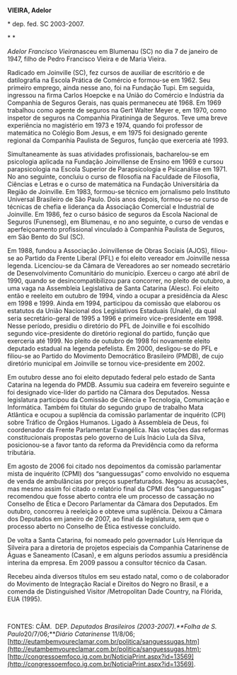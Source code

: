 **VIEIRA, Adelor**

\* dep. fed. SC 2003-2007.

* *

*Adelor Francisco Vieira*nasceu em Blumenau (SC) no dia 7 de janeiro de
1947, filho de Pedro Francisco Vieira e de Maria Vieira.

Radicado em Joinville (SC), fez cursos de auxiliar de escritório e de
datilografia na Escola Prática de Comércio e formou-se em 1962. Seu
primeiro emprego, ainda nesse ano, foi na Fundação Tupi. Em seguida,
ingressou na firma Carlos Hoepcke e na União do Comércio e Indústria da
Companhia de Seguros Gerais, nas quais permaneceu até 1968. Em 1969
trabalhou como agente de seguros na Gert Walter Meyer e, em 1970, como
inspetor de seguros na Companhia Piratininga de Seguros. Teve uma breve
experiência no magistério em 1973 e 1974, quando foi professor de
matemática no Colégio Bom Jesus, e em 1975 foi designado gerente
regional da Companhia Paulista de Seguros, função que exerceria até
1993.

Simultaneamente às suas atividades profissionais, bacharelou-se em
psicologia aplicada na Fundação Joinvillense de Ensino em 1969 e cursou
parapsicologia na Escola Superior de Parapsicologia e Psicanálise em
1971. No ano seguinte, concluiu o curso de filosofia na Faculdade de
Filosofia, Ciências e Letras e o curso de matemática na Fundação
Universitária da Região de Joinville. Em 1983, formou-se técnico em
jornalismo pelo Instituto Universal Brasileiro de São Paulo. Dois anos
depois, formou-se no curso de técnicas de chefia e liderança da
Associação Comercial e Industrial de Joinville. Em 1986, fez o curso
básico de seguros da Escola Nacional de Seguros (Funenseg), em Blumenau,
e no ano seguinte, o curso de vendas e aperfeiçoamento profissional
vinculado à Companhia Paulista de Seguros, em São Bento do Sul (SC).

Em 1988, fundou a Associação Joinvillense de Obras Sociais (AJOS),
filiou-se ao Partido da Frente Liberal (PFL) e foi eleito vereador em
Joinville nessa legenda. Licenciou-se da Câmara de Vereadores ao ser
nomeado secretário de Desenvolvimento Comunitário do município. Exerceu
o cargo até abril de 1990, quando se desincompatibilizou para concorrer,
no pleito de outubro, a uma vaga na Assembleia Legislativa de Santa
Catarina (Alesc). Foi eleito então e reeleito em outubro de 1994, vindo
a ocupar a presidência da Alesc em 1998 e 1999. Ainda em 1994,
participou da comissão que elaborou os estatutos da União Nacional dos
Legislativos Estaduais (Unale), da qual seria secretário-geral de 1995 a
1996 e primeiro vice-presidente em 1998. Nesse período, presidiu o
diretório do PFL de Joinville e foi escolhido segundo vice-presidente do
diretório regional do partido, função que exerceria até 1999. No pleito
de outubro de 1998 foi novamente eleito deputado estadual na legenda
pefelista. Em 2000, desligou-se do PFL e filiou-se ao Partido do
Movimento Democrático Brasileiro (PMDB), de cujo diretório municipal em
Joinville se tornou vice-presidente em 2002.

Em outubro desse ano foi eleito deputado federal pelo estado de Santa
Catarina na legenda do PMDB. Assumiu sua cadeira em fevereiro seguinte e
foi designado vice-líder do partido na Câmara dos Deputados. Nessa
legislatura participou da Comissão de Ciência e Tecnologia, Comunicação
e Informática. Também foi titular do segundo grupo de trabalho Mata
Atlântica e ocupou a suplência da comissão parlamentar de inquérito
(CPI) sobre Tráfico de Órgãos Humanos. Ligado à Assembleia de Deus, foi
coordenador da Frente Parlamentar Evangélica. Nas votações das reformas
constitucionais propostas pelo governo de Luís Inácio Lula da Silva,
posicionou-se a favor tanto da reforma da Previdência como da reforma
tributária.

Em agosto de 2006 foi citado nos depoimentos da comissão parlamentar
mista de inquérito (CPMI) dos “sanguessugas” como envolvido no esquema
de venda de ambulâncias por preços superfaturados. Negou as acusações,
mas mesmo assim foi citado o relatório final da CPMI dos “sanguessugas”
recomendou que fosse aberto contra ele um processo de cassação no
Conselho de Ética e Decoro Parlamentar da Câmara dos Deputados. Em
outubro, concorreu à reeleição e obteve uma suplência. Deixou a Câmara
dos Deputados em janeiro de 2007, ao final da legislatura, sem que o
processo aberto no Conselho de Ética estivesse concluído.

De volta a Santa Catarina, foi nomeado pelo governador Luís Henrique da
Silveira para a diretoria de projetos especiais da Companhia Catarinense
de Águas e Saneamento (Casan), e em alguns períodos assumiu a
presidência interina da empresa. Em 2009 passou a consultor técnico da
Casan.

Recebeu ainda diversos títulos em seu estado natal, como o de
colaborador do Movimento de Integração Racial e Direitos do Negro no
Brasil, e a comenda de Distinguished Visitor /Metropolitan Dade Country,
na Flórida, EUA (1995).

 

FONTES: CÂM.  DEP. *Deputados Brasileiros (2003-2007).**Folha de S.
Paulo*20/7/06;***Diário Catarinense* 11/8/06;
[http://eutambemvoureclamar.com.br/politica/sanguessugas.htm](http://eutambemvoureclamar.com.br/politica/sanguessugas.htm);
[http://congressoemfoco.ig.com.br/NoticiaPrint.aspx?id=13569](http://congressoemfoco.ig.com.br/NoticiaPrint.aspx?id=13569).

 

